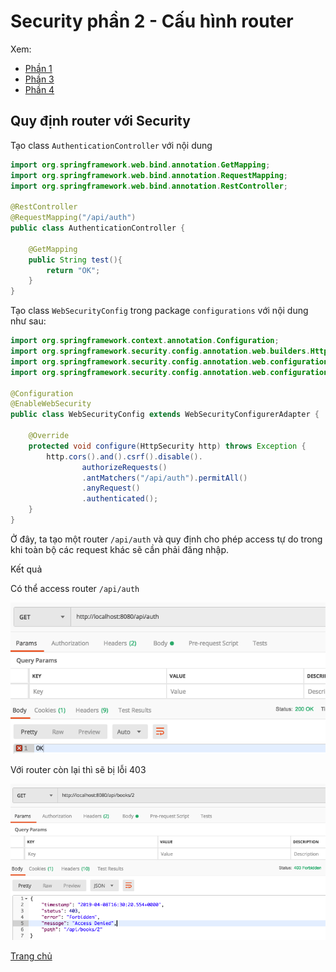 # Security phần 2 - Cấu hình router

Xem:

- [Phần 1](Security-1.md)
- [Phần 3](Security-3.md)
- [Phần 4](Security-4.md)

## Quy định router với Security

Tạo class `AuthenticationController` với nội dung

```java
import org.springframework.web.bind.annotation.GetMapping;
import org.springframework.web.bind.annotation.RequestMapping;
import org.springframework.web.bind.annotation.RestController;

@RestController
@RequestMapping("/api/auth")
public class AuthenticationController {

    @GetMapping
    public String test(){
        return "OK";
    }
}
```

Tạo class `WebSecurityConfig` trong package `configurations` với nội dung như sau:

```java
import org.springframework.context.annotation.Configuration;
import org.springframework.security.config.annotation.web.builders.HttpSecurity;
import org.springframework.security.config.annotation.web.configuration.EnableWebSecurity;
import org.springframework.security.config.annotation.web.configuration.WebSecurityConfigurerAdapter;

@Configuration
@EnableWebSecurity
public class WebSecurityConfig extends WebSecurityConfigurerAdapter {

    @Override
    protected void configure(HttpSecurity http) throws Exception {
        http.cors().and().csrf().disable().
                authorizeRequests()
                .antMatchers("/api/auth").permitAll()
                .anyRequest()
                .authenticated();
    }
}
```

Ở đây, ta tạo một router `/api/auth` và quy định cho phép access tự do trong khi toàn bộ các request khác sẽ cần phải đăng nhập.

Kết quả

Có thể access router `/api/auth`

![Security](Images/sql-25.png)

Với router còn lại thì sẽ bị lỗi 403

![Security](Images/sql-26.png)

[Trang chủ](https://voquanghoa.github.io/Spring-Tutorial/)
